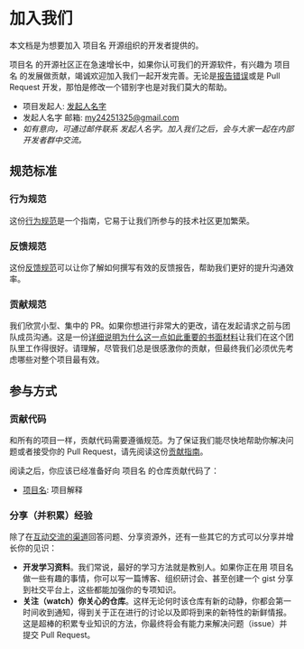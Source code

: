 # 加入我们

本文档是为想要加入 项目名 开源组织的开发者提供的。

项目名 的开源社区正在急速增长中，如果你认可我们的开源软件，有兴趣为 项目名 的发展做贡献，竭诚欢迎加入我们一起开发完善。无论是[报告错误](../contributing/feedback.md)或是 Pull Request 开发，那怕是修改一个错别字也是对我们莫大的帮助。

- 项目发起人: [发起人名字](https://github.com/mouyong)
- 发起人名字 邮箱: [my24251325@gmail.com](mailto:my24251325@gmail.com)
- *如有意向，可通过邮件联系 发起人名字。加入我们之后，会与大家一起在内部开发者群中交流。*

## 规范标准

### 行为规范

这份[行为规范](https://www.contributor-covenant.org/zh-cn/version/2/0/code_of_conduct/)是一个指南，它易于让我们所参与的技术社区更加繁荣。

### 反馈规范

这份[反馈规范](https://www.chiark.greenend.org.uk/~sgtatham/bugs-cn.html)可以让你了解如何撰写有效的反馈报告，帮助我们更好的提升沟通效率。

### 贡献规范

我们欣赏小型、集中的 PR。如果你想进行非常大的更改，请在发起请求之前与团队成员沟通。这是一份[详细说明为什么这一点如此重要的书面材料](https://www.netlify.com/blog/2020/03/31/how-to-scope-down-prs/)让我们在这个团队里工作得很好。请理解，尽管我们总是很感激你的贡献，但最终我们必须优先考虑哪些对整个项目最有效。

## 参与方式

### 贡献代码

和所有的项目一样，贡献代码需要遵循规范。为了保证我们能尽快地帮助你解决问题或者接受你的 Pull Request，请先阅读这份[贡献指南](../contributing/)。

阅读之后，你应该已经准备好向 项目名 的仓库贡献代码了：

- [项目名](https://github.com/mouyong/vitepress-doc-website): 项目解释

<!-- 除此之外，我们还有 xx、xx 等[配套仓库](https://github.com/mouyong)。 -->

### 分享（并积累）经验

除了在[互动交流的渠道](./discuss.md)回答问题、分享资源外，还有一些其它的方式可以分享并增长你的见识：

- **开发学习资料**。我们常说，最好的学习方法就是教别人。如果你正在用 项目名 做一些有趣的事情，你可以写一篇博客、组织研讨会、甚至创建一个 gist 分享到社交平台上，这些都能加强你的专项知识。
- **关注（watch）你关心的仓库**。这样无论何时该仓库有新的动静，你都会第一时间收到通知，得到关于正在进行的讨论以及即将到来的新特性的新鲜情报。这是超棒的积累专业知识的方法，你最终将会有能力来解决问题（issue）并提交 Pull Request。
